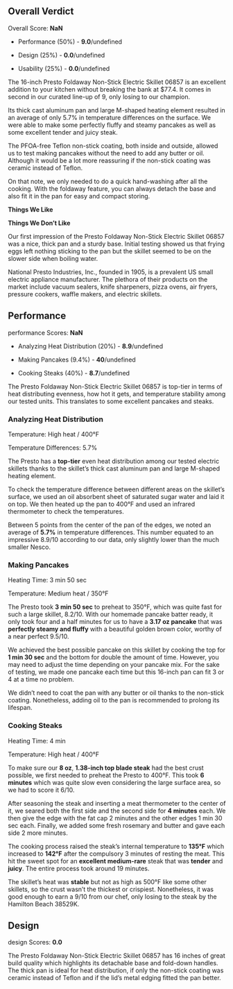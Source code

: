 Overall Verdict
---------------

Overall Score: **NaN**

*   Performance (50%) - **9.0**/undefined
    
*   Design (25%) - **0.0**/undefined
    
*   Usability (25%) - **0.0**/undefined
    

The 16-inch Presto Foldaway Non-Stick Electric Skillet 06857 is an excellent addition to your kitchen without breaking the bank at $77.4. It comes in second in our curated line-up of 9, only losing to our champion.

Its thick cast aluminum pan and large M-shaped heating element resulted in an average of only 5.7% in temperature differences on the surface. We were able to make some perfectly fluffy and steamy pancakes as well as some excellent tender and juicy steak.

The PFOA-free Teflon non-stick coating, both inside and outside, allowed us to test making pancakes without the need to add any butter or oil. Although it would be a lot more reassuring if the non-stick coating was ceramic instead of Teflon.

On that note, we only needed to do a quick hand-washing after all the cooking. With the foldaway feature, you can always detach the base and also fit it in the pan for easy and compact storing.

**Things We Like**

**Things We Don’t Like**

Our first impression of the Presto Foldaway Non-Stick Electric Skillet 06857 was a nice, thick pan and a sturdy base. Initial testing showed us that frying eggs left nothing sticking to the pan but the skillet seemed to be on the slower side when boiling water.

National Presto Industries, Inc., founded in 1905, is a prevalent US small electric appliance manufacturer. The plethora of their products on the market include vacuum sealers, knife sharpeners, pizza ovens, air fryers, pressure cookers, waffle makers, and electric skillets.

Performance
-----------

performance Scores: **NaN**

*   Analyzing Heat Distribution (20%) - **8.9**/undefined
    
*   Making Pancakes (9.4%) - **40**/undefined
    
*   Cooking Steaks (40%) - **8.7**/undefined
    

The Presto Foldaway Non-Stick Electric Skillet 06857 is top-tier in terms of heat distributing evenness, how hot it gets, and temperature stability among our tested units. This translates to some excellent pancakes and steaks.

### Analyzing Heat Distribution

Temperature: High heat / 400°F

Temperature Differences: 5.7%

The Presto has a **top-tier** even heat distribution among our tested electric skillets thanks to the skillet’s thick cast aluminum pan and large M-shaped heating element.

To check the temperature difference between different areas on the skillet’s surface, we used an oil absorbent sheet of saturated sugar water and laid it on top. We then heated up the pan to 400°F and used an infrared thermometer to check the temperatures.

Between 5 points from the center of the pan of the edges, we noted an average of **5.7%** in temperature differences. This number equated to an impressive 8.9/10 according to our data, only slightly lower than the much smaller Nesco.

### Making Pancakes

Heating Time: 3 min 50 sec

Temperature: Medium heat / 350°F

The Presto took **3 min 50 sec** to preheat to 350°F, which was quite fast for such a large skillet, 8.2/10. With our homemade pancake batter ready, it only took four and a half minutes for us to have a **3.17 oz pancake** that was **perfectly steamy and fluffy** with a beautiful golden brown color, worthy of a near perfect 9.5/10.

We achieved the best possible pancake on this skillet by cooking the top for **1 min 30 sec** and the bottom for double the amount of time. However, you may need to adjust the time depending on your pancake mix. For the sake of testing, we made one pancake each time but this 16-inch pan can fit 3 or 4 at a time no problem.

We didn’t need to coat the pan with any butter or oil thanks to the non-stick coating. Nonetheless, adding oil to the pan is recommended to prolong its lifespan.

### Cooking Steaks

Heating Time: 4 min

Temperature: High heat / 400°F

To make sure our **8 oz**, **1.38-inch top blade steak** had the best crust possible, we first needed to preheat the Presto to 400°F. This took **6 minutes** which was quite slow even considering the large surface area, so we had to score it 6/10.

After seasoning the steak and inserting a meat thermometer to the center of it, we seared both the first side and the second side for **4 minutes** each. We then give the edge with the fat cap 2 minutes and the other edges 1 min 30 sec each. Finally, we added some fresh rosemary and butter and gave each side 2 more minutes.

The cooking process raised the steak’s internal temperature to **135°F** which increased to **142°F** after the compulsory 3 minutes of resting the meat. This hit the sweet spot for an **excellent medium-rare** steak that was **tender** and **juicy**. The entire process took around 19 minutes.

The skillet’s heat was **stable** but not as high as 500°F like some other skillets, so the crust wasn’t the thickest or crispiest. Nonetheless, it was good enough to earn a 9/10 from our chef, only losing to the steak by the Hamilton Beach 38529K.

Design
------

design Scores: **0.0**

The Presto Foldaway Non-Stick Electric Skillet 06857 has 16 inches of great build quality which highlights its detachable base and fold-down handles. The thick pan is ideal for heat distribution, if only the non-stick coating was ceramic instead of Teflon and if the lid’s metal edging fitted the pan better.